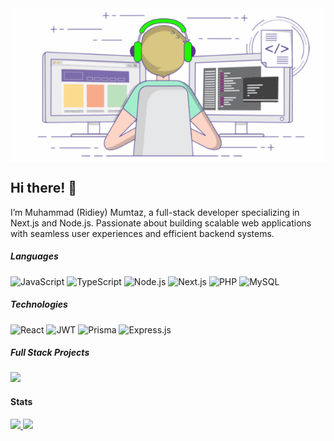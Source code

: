 <div align="center" style="background-color: white; width: 100%; height: auto;">
  <a href="https://github.com/Moontaz">
    <img src="profile.gif" alt="Profile GIF" style="max-width: 100%; height: auto;" />
  </a>
</div>

## Hi there! 👋
I’m Muhammad (Ridiey) Mumtaz, a full-stack developer specializing in Next.js and Node.js. Passionate about building scalable web applications with seamless user experiences and efficient backend systems.

##### Languages

![JavaScript](https://img.shields.io/badge/-JavaScript-000?logo=JavaScript)
![TypeScript](https://img.shields.io/badge/-TypeScript-000?logo=TypeScript)
![Node.js](https://img.shields.io/badge/-Node.js-000?logo=Node.js)
![Next.js](https://img.shields.io/badge/-Next.js-000?logo=Next.js)
![PHP](https://img.shields.io/badge/-PHP-000?logo=PHP)
![MySQL](https://img.shields.io/badge/-MySQL-000?logo=MySQL)

##### Technologies

![React](https://img.shields.io/badge/-React-000?&logo=React)
![JWT](https://img.shields.io/badge/-JWT-000?logo=json-web-tokens)
![Prisma](https://img.shields.io/badge/-Prisma-000?logo=Prisma)
![Express.js](https://img.shields.io/badge/-Express.js-000?logo=express)

##### Full Stack Projects

[![](https://img.shields.io/badge/-🚍%20Luxe%20Travel-000)](https://github.com/Moontaz/LuxeTravel-v1.0.0)  

#### Stats

<a href="https://github.com/Moontaz">
  <img height="137px" src="https://github-readme-stats.vercel.app/api?username=Moontaz&theme=vue&hide_title=true&hide_border=true&show_icons=true&include_all_commits=true&count_private=true&line_height=21" />
</a>
<a href="https://github.com/Moontaz">
  <img height="137px" src="https://github-readme-stats.vercel.app/api/top-langs/?username=Moontaz&hide=html&hide_title=true&hide_border=true&layout=compact&langs_count=6&theme=vue" />
</a>

